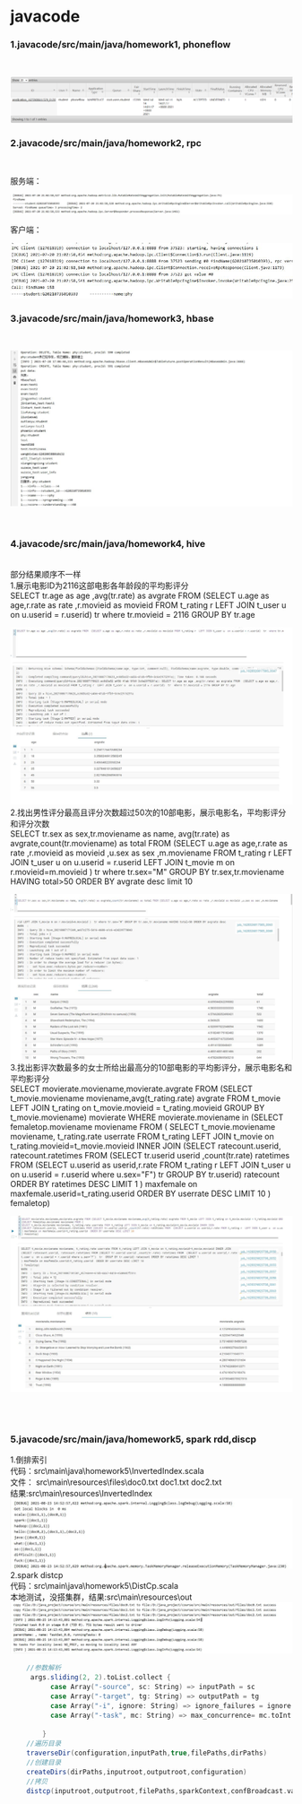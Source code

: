 # javacode
### 1.javacode/src/main/java/homework1, phoneflow
<br>

![avatar](src/main/java/homework1/resource_manager_job.png)

### 2.javacode/src/main/java/homework2, rpc
<br>

服务端：<br>

![avatar](src/main/java/homework2/server.jpg)

客户端：<br>

![avatar](src/main/java/homework2/client.jpg)
<br>

### 3.javacode/src/main/java/homework3, hbase

<br>

![avatar](src/main/java/homework3/hbase.jpg)

<br>

### 4.javacode/src/main/java/homework4, hive
<br>
部分结果顺序不一样<br>
1.展示电影ID为2116这部电影各年龄段的平均影评分<br>
SELECT tr.age as age ,avg(tr.rate) as avgrate FROM  (SELECT u.age as age,r.rate as rate ,r.movieid as movieid FROM t_rating r  LEFT JOIN t_user u  on u.userid = r.userid)  tr  where tr.movieid = 2116 GROUP BY tr.age
<br>

![avatar](src/main/java/homework4/hql1.jpg)
<br>
2.找出男性评分最高且评分次数超过50次的10部电影，展示电影名，平均影评分和评分次数
<br>
SELECT tr.sex as sex,tr.moviename as name, avg(tr.rate) as avgrate,count(tr.moviename) as total FROM (SELECT u.age as age,r.rate as rate ,r.movieid as movieid ,u.sex as sex ,m.moviename FROM t_rating r  LEFT JOIN t_user u  on u.userid = r.userid LEFT JOIN t_movie m on r.movieid=m.movieid )  tr where tr.sex="M" GROUP BY tr.sex,tr.moviename HAVING total>50 ORDER BY avgrate desc limit 10
<br>

![avatar](src/main/java/homework4/hql2.jpg)
3.找出影评次数最多的女士所给出最高分的10部电影的平均影评分，展示电影名和平均影评分
<br>
SELECT movierate.moviename,movierate.avgrate FROM (SELECT t_movie.moviename moviename,avg(t_rating.rate) avgrate FROM t_movie LEFT JOIN t_rating on t_movie.movieid = t_rating.movieid GROUP BY t_movie.moviename) movierate WHERE movierate.moviename in
(SELECT femaletop.moviename moviename FROM (
SELECT t_movie.moviename moviename, t_rating.rate userrate FROM t_rating LEFT JOIN t_movie on t_rating.movieid=t_movie.movieid INNER JOIN
(SELECT ratecount.userid, ratecount.ratetimes FROM (SELECT tr.userid userid ,count(tr.rate) ratetimes FROM  (SELECT u.userid as userid,r.rate FROM t_rating r  LEFT JOIN t_user u  on u.userid = r.userid where u.sex="F")  tr  GROUP BY tr.userid) ratecount ORDER BY ratetimes DESC LIMIT 1
) maxfemale on maxfemale.userid=t_rating.userid  ORDER BY userrate DESC LIMIT 10
) femaletop)
<br>

![avatar](src/main/java/homework4/hql3.jpg)

<br><br>
### 5.javacode/src/main/java/homework5, spark rdd,discp

1.倒排索引
<br>
代码：src\main\java\homework5\InvertedIndex.scala
<br>
文件：
src\main\resources\files\doc0.txt doc1.txt doc2.txt
<br>
结果:src\main\resources\InvertedIndex
 ![avatar](src/main/java/homework5/invertedindex.jpg)
 <br>
 2.spark distcp
 <br>
 代码：src\main\java\homework5\DistCp.scala
 <br>
 本地测试，没搭集群，结果:src\main\resources\out
 <br>
  ![avatar](src/main/java/homework5/distcp.jpg)
  ```scala
      //参数解析
       args.sliding(2, 2).toList.collect {
            case Array("-source", sc: String) => inputPath = sc
            case Array("-target", tg: String) => outputPath = tg
            case Array("-i", ignore: String) => ignore_failures = ignore.toBoolean
            case Array("-task", mc: String) => max_concurrence= mc.toInt
      
          }
      //遍历目录
      traverseDir(configuration,inputPath,true,filePaths,dirPaths)
      //创建目录
      createDirs(dirPaths,inputroot,outputroot,configuration)
      //拷贝
      distcp(inputroot,outputroot,filePaths,sparkContext,confBroadcast.value.value,ignore_failures,max_concurrence)
  ```
